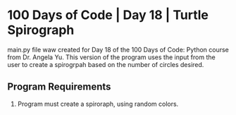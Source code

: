 # 100 Days of Code | Day 18 | Turtle Spirograph

main.py file waw created for Day 18 of the 100 Days of Code: Python course from Dr. Angela Yu. This version of the program uses the input from the user to create a spirogrpah based on the number of circles desired.

## Program Requirements ##

1. Program must create a spiroraph, using random colors.
